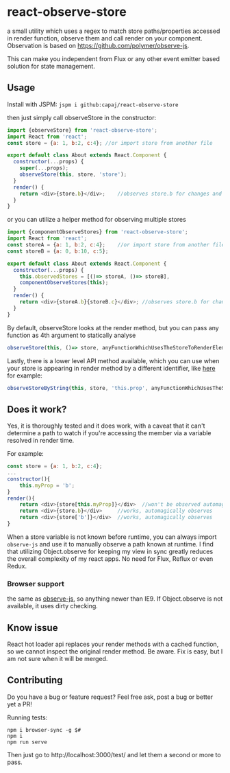 # react-observe-store
a small utility which uses a regex to match store paths/properties accessed in render function, observe them and call render on your component. Observation is based on https://github.com/polymer/observe-js.

This can make you independent from Flux or any other event emitter based solution for state management.

## Usage
Install with JSPM: `jspm i github:capaj/react-observe-store`

then just simply call observeStore in the constructor:
```javascript
import {observeStore} from 'react-observe-store';
import React from 'react';
const store = {a: 1, b:2, c:4};	//or import store from another file

export default class About extends React.Component {
  constructor(...props) {
    super(...props);
    observeStore(this, store, 'store');
  }
  render() {
    return <div>{store.b}</div>;	//observes store.b for changes and automatically rerenders when it's value changes
  }
}
```
or you can utilize a helper method for observing multiple stores
```javascript
import {componentObserveStores} from 'react-observe-store';
import React from 'react';
const storeA = {a: 1, b:2, c:4};	//or import store from another file
const storeB = {a: 0, b:10, c:5};

export default class About extends React.Component {
  constructor(...props) {
    this.observedStores = [()=> storeA, ()=> storeB],
    componentObserveStores(this);
  }
  render() {
    return <div>{storeA.b}{storeB.c}</div>;	//observes store.b for changes and automatically rerenders when it's value changes
  }
}
```

By default, observeStore looks at the render method, but you can pass any function as 4th argument to statically analyse
```javascript
observeStore(this, ()=> store, anyFunctionWhichUsesTheStoreToRenderElements);	//you can pass optionally a function which you want to statically check for store usages
```

Lastly, there is a lower level API method available, which you can use when your store is appearing in render method by a different identifier, like [here](https://github.com/capaj/postuj-hovna/blob/master/www/components/profile.jsx#L19) for example:
```javascript
observeStoreByString(this, store, 'this.prop', anyFunctionWhichUsesTheStoreToRenderElements);	//you can pass an exact string by which you reference it in your render method
```

## Does it work?

Yes, it is thoroughly tested and it does work, with a caveat that it can't determine a path to watch if you're accessing the member via a variable resolved in render time.

For example:
```javascript
const store = {a: 1, b:2, c:4};
...
constructor(){
	this.myProp = 'b';
}
render(){
	return <div>{store[this.myProp]}</div>	//won't be observed automagically :-(
	return <div>{store.b}</div>		//works, automagically observes
	return <div>{store['b']}</div>	//works, automagically observes
}
```
When a store variable is not known before runtime, you can always import `observe-js` and use it to manually observe a path known at runtime.
I find that utilizing Object.observe for keeping my view in sync greatly reduces the overall complexity of my react apps. No need for Flux, Reflux or even Redux.

### Browser support
the same as [observe-js](https://github.com/polymer/observe-js), so anything newer than IE9. If Object.observe is not available, it uses dirty checking.

## Know issue

React hot loader api replaces your render methods with a cached function, so we cannot inspect the original render method. Be aware. Fix is easy, but I am not sure when it will be merged.

## Contributing
Do you have a bug or feature request? Feel free ask, post a bug or better yet a PR!

Running tests:
```
npm i browser-sync -g $#
npm i
npm run serve
```
Then just go to http://localhost:3000/test/ and let them a second or more to pass.
